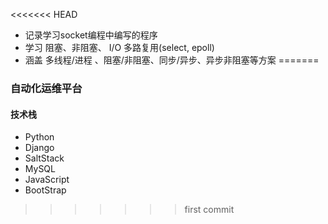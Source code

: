 <<<<<<< HEAD
- 记录学习socket编程中编写的程序
- 学习 阻塞、非阻塞、 I/O 多路复用(select, epoll)
- 涵盖 多线程/进程 、阻塞/非阻塞、同步/异步、异步非阻塞等方案
=======
### 自动化运维平台

#### 技术栈
- Python
- Django
- SaltStack
- MySQL
- JavaScript
- BootStrap
>>>>>>> first commit
